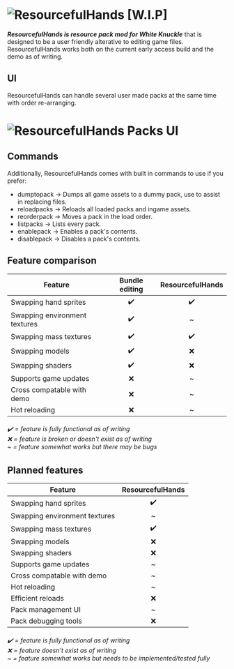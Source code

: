 # ![ResourcefulHands [W.I.P]](https://file.garden/Z9BrE5QDFXkNPYaw/rhlogobanner_trimmed_big.png "ResourcefulHands [W.I.P]")

***ResourcefulHands is resource pack mod for White Knuckle*** that is designed to be a user friendly alterative to editing game files. ResourcefulHands works both on the current early access build and the demo as of writing.

## UI
ResourcefulHands can handle several user made packs at the same time with order re-arranging.
# ![ResourcefulHands Packs UI](https://file.garden/Z9BrE5QDFXkNPYaw/rhshowcase.png "ResourcefulHands Packs UI")

## Commands
Additionally, ResourcefulHands comes with built in commands to use if you prefer:
  - dumptopack -> Dumps all game assets to a dummy pack, use to assist in replacing files.
  - reloadpacks -> Reloads all loaded packs and ingame assets.
  - reorderpack -> Moves a pack in the load order.
  - listpacks -> Lists every pack.
  - enablepack -> Enables a pack's contents.
  - disablepack -> Disables a pack's contents.

## Feature comparison
| Feature                        | Bundle editing | ResourcefulHands  |
| ------------------------------ |:--:|:--:|
| Swapping hand sprites          | ✔️ | ✔️ |
| Swapping environment textures  | ✔️ | ~ |
| Swapping mass textures         | ✔️ | ✔️ |
| Swapping models                | ✔️ | ❌ |
| Swapping shaders               | ✔️ | ❌ |
| Supports game updates          | ❌ | ~ |
| Cross compatable with demo     | ❌ | ~ |
| Hot reloading                  | ❌ | ~ |
###### ✔️ = feature is fully functional as of writing<br>❌ = feature is broken or doesn't exist as of writing<br>~ = feature somewhat works but there may be bugs

## Planned features
| Feature                        | ResourcefulHands  |
| ------------------------------ |:--:|
| Swapping hand sprites          | ✔️ |
| Swapping environment textures  | ~ |
| Swapping mass textures         | ✔️ |
| Swapping models                | ❌ |
| Swapping shaders               | ❌ |
| Supports game updates          | ~ |
| Cross compatable with demo     | ~ |
| Hot reloading                  | ~ |
| Efficient reloads              | ❌ |
| Pack management UI             | ~ |
| Pack debugging tools           | ❌ |
###### ✔️ = feature is fully functional as of writing<br>❌ = feature doesn't exist as of writing<br>~ = feature somewhat works but needs to be implemented/tested fully
